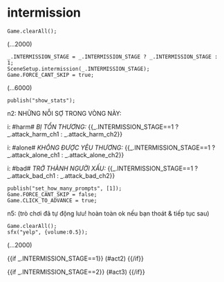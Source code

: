 # intermission

`Game.clearAll();`

(...2000)

```
_.INTERMISSION_STAGE = _.INTERMISSION_STAGE ? _.INTERMISSION_STAGE : 1;
SceneSetup.intermission(_.INTERMISSION_STAGE);
Game.FORCE_CANT_SKIP = true;
```

(...6000)

```
publish("show_stats");
```

n2: NHỮNG NỖI SỢ TRONG VÒNG NÀY:

i: #harm# *BỊ TỔN THƯƠNG:* {{_.INTERMISSION_STAGE==1 ? _.attack_harm_ch1 : _.attack_harm_ch2}}

i: #alone# *KHÔNG ĐƯỢC YÊU THƯƠNG:* {{_.INTERMISSION_STAGE==1 ? _.attack_alone_ch1 : _.attack_alone_ch2}}

i: #bad# *TRỞ THÀNH NGƯỜI XẤU:* {{_.INTERMISSION_STAGE==1 ? _.attack_bad_ch1 : _.attack_bad_ch2}}


```
publish("set_how_many_prompts", [1]);
Game.FORCE_CANT_SKIP = false;
Game.CLICK_TO_ADVANCE = true;
```

n5: (trò chơi đã tự động lưu! hoàn toàn ok nếu bạn thoát & tiếp tục sau)

```
Game.clearAll();
sfx("yelp", {volume:0.5});
```

(...2000)

{{if _.INTERMISSION_STAGE==1}}
(#act2)
{{/if}}

{{if _.INTERMISSION_STAGE==2}}
(#act3)
{{/if}}
